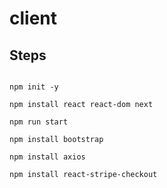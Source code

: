 # client  



## Steps  
```

npm init -y

npm install react react-dom next

npm run start

npm install bootstrap

npm install axios

npm install react-stripe-checkout

```


